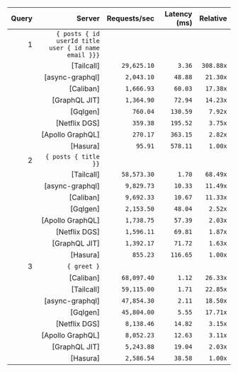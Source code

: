<!-- PERFORMANCE_RESULTS_START -->

| Query | Server | Requests/sec | Latency (ms) | Relative |
|-------:|--------:|--------------:|--------------:|---------:|
| 1 | `{ posts { id userId title user { id name email }}}` |
|| [Tailcall] | `29,625.10` | `3.36` | `308.88x` |
|| [async-graphql] | `2,043.10` | `48.88` | `21.30x` |
|| [Caliban] | `1,666.93` | `60.03` | `17.38x` |
|| [GraphQL JIT] | `1,364.90` | `72.94` | `14.23x` |
|| [Gqlgen] | `760.04` | `130.59` | `7.92x` |
|| [Netflix DGS] | `359.38` | `195.52` | `3.75x` |
|| [Apollo GraphQL] | `270.17` | `363.15` | `2.82x` |
|| [Hasura] | `95.91` | `578.11` | `1.00x` |
| 2 | `{ posts { title }}` |
|| [Tailcall] | `58,573.30` | `1.70` | `68.49x` |
|| [async-graphql] | `9,829.73` | `10.33` | `11.49x` |
|| [Caliban] | `9,692.33` | `10.67` | `11.33x` |
|| [Gqlgen] | `2,153.50` | `48.04` | `2.52x` |
|| [Apollo GraphQL] | `1,738.75` | `57.39` | `2.03x` |
|| [Netflix DGS] | `1,596.11` | `69.81` | `1.87x` |
|| [GraphQL JIT] | `1,392.17` | `71.72` | `1.63x` |
|| [Hasura] | `855.23` | `116.65` | `1.00x` |
| 3 | `{ greet }` |
|| [Caliban] | `68,097.40` | `1.12` | `26.33x` |
|| [Tailcall] | `59,115.00` | `1.71` | `22.85x` |
|| [async-graphql] | `47,854.30` | `2.11` | `18.50x` |
|| [Gqlgen] | `45,804.00` | `5.55` | `17.71x` |
|| [Netflix DGS] | `8,138.46` | `14.82` | `3.15x` |
|| [Apollo GraphQL] | `8,052.23` | `12.63` | `3.11x` |
|| [GraphQL JIT] | `5,243.88` | `19.04` | `2.03x` |
|| [Hasura] | `2,586.54` | `38.58` | `1.00x` |

<!-- PERFORMANCE_RESULTS_END -->
